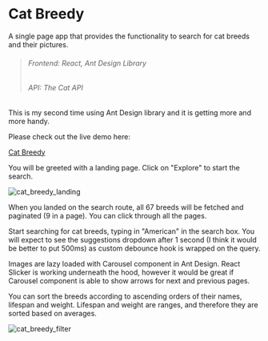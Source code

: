 # Cat Breedy

A single page app that provides the functionality to search for cat breeds and their pictures. 

> ###### Frontend: React, Ant Design Library
> ###### API: The Cat API

This is my second time using Ant Design library and it is getting more and more handy. 

Please check out the live demo here:

[Cat Breedy](https://cat-breedy.vercel.app/)

You will be greeted with a landing page. Click on "Explore" to start the search.


![cat_breedy_landing](https://user-images.githubusercontent.com/49362324/150684079-f23fc553-9608-4fef-b89a-1ac906237968.png)


When you landed on the search route, all 67 breeds will be fetched and paginated (9 in a page). You can click through all the pages.

Start searching for cat breeds, typing in "American" in the search box. You will expect to see the suggestions dropdown after 1 second (I think it would be better to put 500ms) as custom debounce hook is wrapped on the query.

Images are lazy loaded with Carousel component in Ant Design. React Slicker is working underneath the hood, however it would be great if Carousel component is able to show arrows for next and previous pages. 

You can sort the breeds according to ascending orders of their names, lifespan and weight. Lifespan and weight are ranges, and therefore they are sorted based on averages. 

![cat_breedy_filter](https://user-images.githubusercontent.com/49362324/150684381-1c9db1c0-68ab-447e-acf0-92b05f5e3a4f.png)
